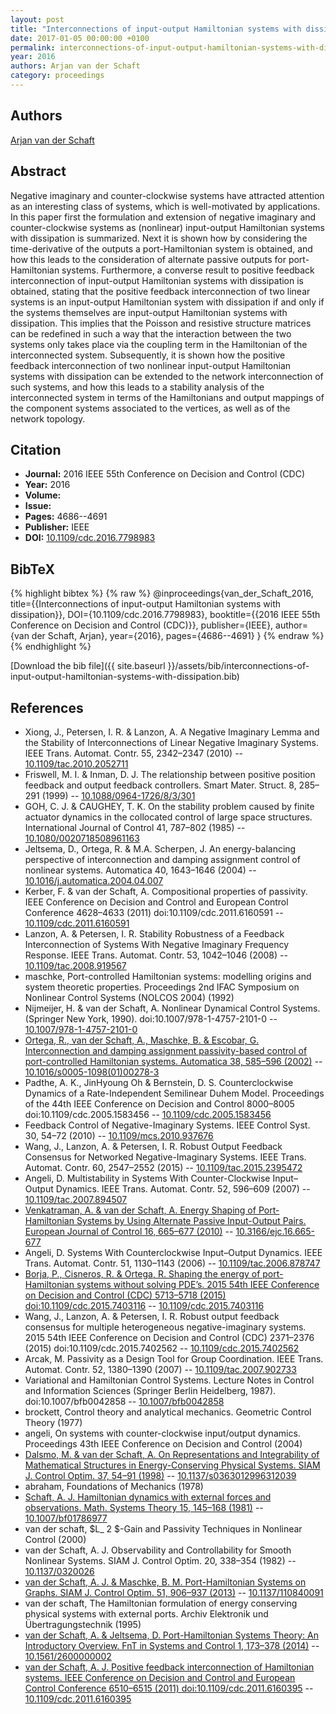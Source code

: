 ```yaml
---
layout: post
title: "Interconnections of input-output Hamiltonian systems with dissipation"
date: 2017-01-05 00:00:00 +0100
permalink: interconnections-of-input-output-hamiltonian-systems-with-dissipation
year: 2016
authors: Arjan van der Schaft
category: proceedings
---
```

 
## Authors
[Arjan van der Schaft](authors/arjan-van-der-schaft)
 
## Abstract
Negative imaginary and counter-clockwise systems have attracted attention as an interesting class of systems, which is well-motivated by applications. In this paper first the formulation and extension of negative imaginary and counter-clockwise systems as (nonlinear) input-output Hamiltonian systems with dissipation is summarized. Next it is shown how by considering the time-derivative of the outputs a port-Hamiltonian system is obtained, and how this leads to the consideration of alternate passive outputs for port-Hamiltonian systems. Furthermore, a converse result to positive feedback interconnection of input-output Hamiltonian systems with dissipation is obtained, stating that the positive feedback interconnection of two linear systems is an input-output Hamiltonian system with dissipation if and only if the systems themselves are input-output Hamiltonian systems with dissipation. This implies that the Poisson and resistive structure matrices can be redefined in such a way that the interaction between the two systems only takes place via the coupling term in the Hamiltonian of the interconnected system. Subsequently, it is shown how the positive feedback interconnection of two nonlinear input-output Hamiltonian systems with dissipation can be extended to the network interconnection of such systems, and how this leads to a stability analysis of the interconnected system in terms of the Hamiltonians and output mappings of the component systems associated to the vertices, as well as of the network topology.
 
## Citation
- **Journal:** 2016 IEEE 55th Conference on Decision and Control (CDC)
- **Year:** 2016
- **Volume:** 
- **Issue:** 
- **Pages:** 4686--4691
- **Publisher:** IEEE
- **DOI:** [10.1109/cdc.2016.7798983](https://doi.org/10.1109/cdc.2016.7798983)
 
## BibTeX
{% highlight bibtex %}
{% raw %}
@inproceedings{van_der_Schaft_2016,
  title={{Interconnections of input-output Hamiltonian systems with dissipation}},
  DOI={10.1109/cdc.2016.7798983},
  booktitle={{2016 IEEE 55th Conference on Decision and Control (CDC)}},
  publisher={IEEE},
  author={van der Schaft, Arjan},
  year={2016},
  pages={4686--4691}
}
{% endraw %}
{% endhighlight %}
 
[Download the bib file]({{ site.baseurl }}/assets/bib/interconnections-of-input-output-hamiltonian-systems-with-dissipation.bib)
 
## References
- Xiong, J., Petersen, I. R. & Lanzon, A. A Negative Imaginary Lemma and the Stability of Interconnections of Linear Negative Imaginary Systems. IEEE Trans. Automat. Contr. 55, 2342–2347 (2010) -- [10.1109/tac.2010.2052711](https://doi.org/10.1109/tac.2010.2052711)
- Friswell, M. I. & Inman, D. J. The relationship between positive position feedback and output feedback controllers. Smart Mater. Struct. 8, 285–291 (1999) -- [10.1088/0964-1726/8/3/301](https://doi.org/10.1088/0964-1726/8/3/301)
- GOH, C. J. & CAUGHEY, T. K. On the stability problem caused by finite actuator dynamics in the collocated control of large space structures. International Journal of Control 41, 787–802 (1985) -- [10.1080/0020718508961163](https://doi.org/10.1080/0020718508961163)
- Jeltsema, D., Ortega, R. & M.A. Scherpen, J. An energy-balancing perspective of interconnection and damping assignment control of nonlinear systems. Automatica 40, 1643–1646 (2004) -- [10.1016/j.automatica.2004.04.007](https://doi.org/10.1016/j.automatica.2004.04.007)
- Kerber, F. & van der Schaft, A. Compositional properties of passivity. IEEE Conference on Decision and Control and European Control Conference 4628–4633 (2011) doi:10.1109/cdc.2011.6160591 -- [10.1109/cdc.2011.6160591](https://doi.org/10.1109/cdc.2011.6160591)
- Lanzon, A. & Petersen, I. R. Stability Robustness of a Feedback Interconnection of Systems With Negative Imaginary Frequency Response. IEEE Trans. Automat. Contr. 53, 1042–1046 (2008) -- [10.1109/tac.2008.919567](https://doi.org/10.1109/tac.2008.919567)
- maschke, Port-controlled Hamiltonian systems: modelling origins and system theoretic properties. Proceedings 2nd IFAC Symposium on Nonlinear Control Systems (NOLCOS 2004) (1992)
- Nijmeijer, H. & van der Schaft, A. Nonlinear Dynamical Control Systems. (Springer New York, 1990). doi:10.1007/978-1-4757-2101-0 -- [10.1007/978-1-4757-2101-0](https://doi.org/10.1007/978-1-4757-2101-0)
- [Ortega, R., van der Schaft, A., Maschke, B. & Escobar, G. Interconnection and damping assignment passivity-based control of port-controlled Hamiltonian systems. Automatica 38, 585–596 (2002)](interconnection-and-damping-assignment-passivity-based-control-of-port-controlled-hamiltonian-systems) -- [10.1016/s0005-1098(01)00278-3](https://doi.org/10.1016/s0005-1098(01)00278-3)
- Padthe, A. K., JinHyoung Oh & Bernstein, D. S. Counterclockwise Dynamics of a Rate-Independent Semilinear Duhem Model. Proceedings of the 44th IEEE Conference on Decision and Control 8000–8005 doi:10.1109/cdc.2005.1583456 -- [10.1109/cdc.2005.1583456](https://doi.org/10.1109/cdc.2005.1583456)
- Feedback Control of Negative-Imaginary Systems. IEEE Control Syst. 30, 54–72 (2010) -- [10.1109/mcs.2010.937676](https://doi.org/10.1109/mcs.2010.937676)
- Wang, J., Lanzon, A. & Petersen, I. R. Robust Output Feedback Consensus for Networked Negative-Imaginary Systems. IEEE Trans. Automat. Contr. 60, 2547–2552 (2015) -- [10.1109/tac.2015.2395472](https://doi.org/10.1109/tac.2015.2395472)
- Angeli, D. Multistability in Systems With Counter-Clockwise Input–Output Dynamics. IEEE Trans. Automat. Contr. 52, 596–609 (2007) -- [10.1109/tac.2007.894507](https://doi.org/10.1109/tac.2007.894507)
- [Venkatraman, A. & van der Schaft, A. Energy Shaping of Port-Hamiltonian Systems by Using Alternate Passive Input-Output Pairs. European Journal of Control 16, 665–677 (2010)](energy-shaping-of-port-hamiltonian-systems-by-using-alternate-passive-input-output-pairs) -- [10.3166/ejc.16.665-677](https://doi.org/10.3166/ejc.16.665-677)
- Angeli, D. Systems With Counterclockwise Input–Output Dynamics. IEEE Trans. Automat. Contr. 51, 1130–1143 (2006) -- [10.1109/tac.2006.878747](https://doi.org/10.1109/tac.2006.878747)
- [Borja, P., Cisneros, R. & Ortega, R. Shaping the energy of port-Hamiltonian systems without solving PDE’s. 2015 54th IEEE Conference on Decision and Control (CDC) 5713–5718 (2015) doi:10.1109/cdc.2015.7403116](shaping-the-energy-of-port-hamiltonian-systems-without-solving-pde-s) -- [10.1109/cdc.2015.7403116](https://doi.org/10.1109/cdc.2015.7403116)
- Wang, J., Lanzon, A. & Petersen, I. R. Robust output feedback consensus for multiple heterogeneous negative-imaginary systems. 2015 54th IEEE Conference on Decision and Control (CDC) 2371–2376 (2015) doi:10.1109/cdc.2015.7402562 -- [10.1109/cdc.2015.7402562](https://doi.org/10.1109/cdc.2015.7402562)
- Arcak, M. Passivity as a Design Tool for Group Coordination. IEEE Trans. Automat. Contr. 52, 1380–1390 (2007) -- [10.1109/tac.2007.902733](https://doi.org/10.1109/tac.2007.902733)
- Variational and Hamiltonian Control Systems. Lecture Notes in Control and Information Sciences (Springer Berlin Heidelberg, 1987). doi:10.1007/bfb0042858 -- [10.1007/bfb0042858](https://doi.org/10.1007/bfb0042858)
- brockett, Control theory and analytical mechanics. Geometric Control Theory (1977)
- angeli, On systems with counter-clockwise input/output dynamics. Proceedings 43th IEEE Conference on Decision and Control (2004)
- [Dalsmo, M. & van der Schaft, A. On Representations and Integrability of Mathematical Structures in Energy-Conserving Physical Systems. SIAM J. Control Optim. 37, 54–91 (1998)](on-representations-and-integrability-of-mathematical-structures-in-energy-conserving-physical-systems) -- [10.1137/s0363012996312039](https://doi.org/10.1137/s0363012996312039)
- abraham, Foundations of Mechanics (1978)
- [Schaft, A. J. Hamiltonian dynamics with external forces and observations. Math. Systems Theory 15, 145–168 (1981)](hamiltonian-dynamics-with-external-forces-and-observations) -- [10.1007/bf01786977](https://doi.org/10.1007/bf01786977)
- van der schaft, $L_ 2 $-Gain and Passivity Techniques in Nonlinear Control (2000)
- van der Schaft, A. J. Observability and Controllability for Smooth Nonlinear Systems. SIAM J. Control Optim. 20, 338–354 (1982) -- [10.1137/0320026](https://doi.org/10.1137/0320026)
- [van der Schaft, A. J. & Maschke, B. M. Port-Hamiltonian Systems on Graphs. SIAM J. Control Optim. 51, 906–937 (2013)](port-hamiltonian-systems-on-graphs) -- [10.1137/110840091](https://doi.org/10.1137/110840091)
- van der schaft, The Hamiltonian formulation of energy conserving physical systems with external ports. Archiv Elektronik und &#x00DC;bertragungstechnik (1995)
- [van der Schaft, A. & Jeltsema, D. Port-Hamiltonian Systems Theory: An Introductory Overview. FnT in Systems and Control 1, 173–378 (2014)](port-hamiltonian-systems-theory-an-introductory-overview) -- [10.1561/2600000002](https://doi.org/10.1561/2600000002)
- [van der Schaft, A. J. Positive feedback interconnection of Hamiltonian systems. IEEE Conference on Decision and Control and European Control Conference 6510–6515 (2011) doi:10.1109/cdc.2011.6160395](positive-feedback-interconnection-of-hamiltonian-systems) -- [10.1109/cdc.2011.6160395](https://doi.org/10.1109/cdc.2011.6160395)


